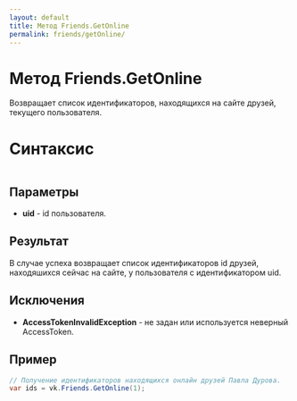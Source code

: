 ```yaml
---
layout: default
title: Метод Friends.GetOnline
permalink: friends/getOnline/
---
```

# Метод Friends.GetOnline
Возвращает список идентификаторов, находящихся на сайте друзей, текущего пользователя.

# Синтаксис
```csharp

```

## Параметры
+ **uid** - id пользователя.

## Результат
В случае успеха возвращает список идентификаторов id друзей, находяшихся сейчас на сайте, у пользователя с идентификатором uid.

## Исключения
+ **AccessTokenInvalidException** - не задан или используется неверный AccessToken.

## Пример
```csharp
// Получение идентификаторов находящихся онлайн друзей Павла Дурова.
var ids = vk.Friends.GetOnline(1);
```
